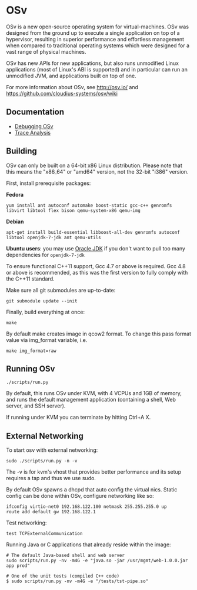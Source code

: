 # OSv

OSv is a new open-source operating system for virtual-machines.
OSv was designed from the ground up to execute a single application on top
of a hypervisor, resulting in superior performance and effortless management
when compared to traditional operating systems which were designed for
a vast range of physical machines.

OSv has new APIs for new applications, but also runs unmodified Linux
applications (most of Linux's ABI is supported) and in particular can run
an unmodified JVM, and applications built on top of one.

For more information about OSv, see http://osv.io/ and
https://github.com/cloudius-systems/osv/wiki

## Documentation

* [Debugging OSv](https://github.com/cloudius-systems/osv/wiki/Debugging-OSv)
* [Trace Analysis](https://github.com/cloudius-systems/osv/wiki/Trace-analysis-using-trace.py)

## Building

OSv can only be built on a 64-bit x86 Linux distribution. Please note that
this means the "x86_64" or "amd64" version, not the 32-bit "i386" version.

First, install prerequisite packages:

**Fedora**

```
yum install ant autoconf automake boost-static gcc-c++ genromfs libvirt libtool flex bison qemu-system-x86 qemu-img
```

**Debian**

```
apt-get install build-essential libboost-all-dev genromfs autoconf libtool openjdk-7-jdk ant qemu-utils
```

**Ubuntu users**: you may use [Oracle JDK][] if you don't want to pull too many
dependencies for ``openjdk-7-jdk``

[Oracle JDK]: https://launchpad.net/~webupd8team/+archive/java

To ensure functional C++11 support, Gcc 4.7 or above is required.  Gcc 4.8 or
above is recommended, as this was the first version to fully comply with the
C++11 standard.

Make sure all git submodules are up-to-date:

```
git submodule update --init
```

Finally, build everything at once:

```
make
```

By default make creates image in qcow2 format. To change this pass format value via img_format variable, i.e.

```
make img_format=raw
```

## Running OSv

```
./scripts/run.py
```

By default, this runs OSv under KVM, with 4 VCPUs and 1GB of memory,
and runs the default management application (containing a shell, Web
server, and SSH server).

If running under KVM you can terminate by hitting Ctrl+A X.


## External Networking

To start osv with external networking:

```
sudo ./scripts/run.py -n -v
```

The -v is for kvm's vhost that provides better performance
and its setup requires a tap and thus we use sudo.

By default OSv spawns a dhcpd that auto config the virtual nics.
Static config can be done within OSv, configure networking like so:

```
ifconfig virtio-net0 192.168.122.100 netmask 255.255.255.0 up
route add default gw 192.168.122.1
```

Test networking:

```
test TCPExternalCommunication
```

Running Java or C applications that already reside within the image:

```
# The default Java-based shell and web server
sudo scripts/run.py -nv -m4G -e "java.so -jar /usr/mgmt/web-1.0.0.jar app prod"

# One of the unit tests (compiled C++ code)
$ sudo scripts/run.py -nv -m4G -e "/tests/tst-pipe.so"
```
